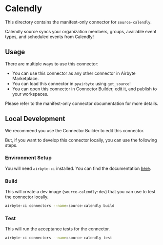 # Calendly
This directory contains the manifest-only connector for `source-calendly`.

Calendly source syncs your organization members, groups, available event types, and scheduled events from Calendly!

## Usage
There are multiple ways to use this connector:
- You can use this connector as any other connector in Airbyte Marketplace.
- You can load this connector in `pyairbyte` using `get_source`!
- You can open this connector in Connector Builder, edit it, and publish to your workspaces.

Please refer to the manifest-only connector documentation for more details.

## Local Development
We recommend you use the Connector Builder to edit this connector.

But, if you want to develop this connector locally, you can use the following steps.

### Environment Setup
You will need `airbyte-ci` installed. You can find the documentation [here](airbyte-ci).

### Build
This will create a dev image (`source-calendly:dev`) that you can use to test the connector locally.
```bash
airbyte-ci connectors --name=source-calendly build
```

### Test
This will run the acceptance tests for the connector.
```bash
airbyte-ci connectors --name=source-calendly test
```


